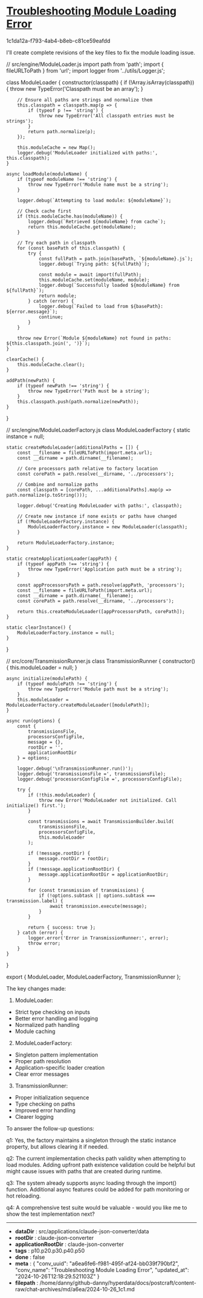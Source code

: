 # [Troubleshooting Module Loading Error](https://claude.ai/chat/a6ea6fe6-f981-495f-af24-bb039f790bf2)

1c1da12a-f793-4ab4-b8eb-c81ce59eafdd

 I'll create complete revisions of the key files to fix the module loading issue.



<antArtifact identifier="module-loader-system" type="application/vnd.ant.code" language="javascript" title="Complete Module Loading System">
// src/engine/ModuleLoader.js
import path from 'path';
import { fileURLToPath } from 'url';
import logger from '../utils/Logger.js';

class ModuleLoader {
    constructor(classpath) {
        if (!Array.isArray(classpath)) {
            throw new TypeError('Classpath must be an array');
        }
        
        // Ensure all paths are strings and normalize them
        this.classpath = classpath.map(p => {
            if (typeof p !== 'string') {
                throw new TypeError('All classpath entries must be strings');
            }
            return path.normalize(p);
        });
        
        this.moduleCache = new Map();
        logger.debug('ModuleLoader initialized with paths:', this.classpath);
    }

    async loadModule(moduleName) {
        if (typeof moduleName !== 'string') {
            throw new TypeError('Module name must be a string');
        }

        logger.debug(`Attempting to load module: ${moduleName}`);

        // Check cache first
        if (this.moduleCache.has(moduleName)) {
            logger.debug(`Retrieved ${moduleName} from cache`);
            return this.moduleCache.get(moduleName);
        }

        // Try each path in classpath
        for (const basePath of this.classpath) {
            try {
                const fullPath = path.join(basePath, `${moduleName}.js`);
                logger.debug(`Trying path: ${fullPath}`);
                
                const module = await import(fullPath);
                this.moduleCache.set(moduleName, module);
                logger.debug(`Successfully loaded ${moduleName} from ${fullPath}`);
                return module;
            } catch (error) {
                logger.debug(`Failed to load from ${basePath}: ${error.message}`);
                continue;
            }
        }

        throw new Error(`Module ${moduleName} not found in paths: ${this.classpath.join(', ')}`);
    }

    clearCache() {
        this.moduleCache.clear();
    }

    addPath(newPath) {
        if (typeof newPath !== 'string') {
            throw new TypeError('Path must be a string');
        }
        this.classpath.push(path.normalize(newPath));
    }
}

// src/engine/ModuleLoaderFactory.js
class ModuleLoaderFactory {
    static instance = null;

    static createModuleLoader(additionalPaths = []) {
        const __filename = fileURLToPath(import.meta.url);
        const __dirname = path.dirname(__filename);
        
        // Core processors path relative to factory location
        const corePath = path.resolve(__dirname, '../processors');
        
        // Combine and normalize paths
        const classpath = [corePath, ...additionalPaths].map(p => path.normalize(p.toString()));
        
        logger.debug('Creating ModuleLoader with paths:', classpath);
        
        // Create new instance if none exists or paths have changed
        if (!ModuleLoaderFactory.instance) {
            ModuleLoaderFactory.instance = new ModuleLoader(classpath);
        }
        
        return ModuleLoaderFactory.instance;
    }

    static createApplicationLoader(appPath) {
        if (typeof appPath !== 'string') {
            throw new TypeError('Application path must be a string');
        }

        const appProcessorsPath = path.resolve(appPath, 'processors');
        const __filename = fileURLToPath(import.meta.url);
        const __dirname = path.dirname(__filename);
        const corePath = path.resolve(__dirname, '../processors');
        
        return this.createModuleLoader([appProcessorsPath, corePath]);
    }

    static clearInstance() {
        ModuleLoaderFactory.instance = null;
    }
}

// src/core/TransmissionRunner.js
class TransmissionRunner {
    constructor() {
        this.moduleLoader = null;
    }

    async initialize(modulePath) {
        if (typeof modulePath !== 'string') {
            throw new TypeError('Module path must be a string');
        }
        this.moduleLoader = ModuleLoaderFactory.createModuleLoader([modulePath]);
    }

    async run(options) {
        const {
            transmissionsFile,
            processorsConfigFile,
            message = {},
            rootDir = '',
            applicationRootDir
        } = options;

        logger.debug('\nTransmissionRunner.run()');
        logger.debug('transmissionsFile =', transmissionsFile);
        logger.debug('processorsConfigFile =', processorsConfigFile);

        try {
            if (!this.moduleLoader) {
                throw new Error('ModuleLoader not initialized. Call initialize() first.');
            }

            const transmissions = await TransmissionBuilder.build(
                transmissionsFile, 
                processorsConfigFile,
                this.moduleLoader
            );

            if (!message.rootDir) {
                message.rootDir = rootDir;
            }
            if (!message.applicationRootDir) {
                message.applicationRootDir = applicationRootDir;
            }

            for (const transmission of transmissions) {
                if (!options.subtask || options.subtask === transmission.label) {
                    await transmission.execute(message);
                }
            }

            return { success: true };
        } catch (error) {
            logger.error('Error in TransmissionRunner:', error);
            throw error;
        }
    }
}

export { ModuleLoader, ModuleLoaderFactory, TransmissionRunner };
</antArtifact>

The key changes made:

1. ModuleLoader:
- Strict type checking on inputs
- Better error handling and logging
- Normalized path handling
- Module caching

2. ModuleLoaderFactory: 
- Singleton pattern implementation
- Proper path resolution
- Application-specific loader creation
- Clear error messages

3. TransmissionRunner:
- Proper initialization sequence
- Type checking on paths
- Improved error handling
- Clearer logging

To answer the follow-up questions:

q1: Yes, the factory maintains a singleton through the static instance property, but allows clearing it if needed.

q2: The current implementation checks path validity when attempting to load modules. Adding upfront path existence validation could be helpful but might cause issues with paths that are created during runtime.

q3: The system already supports async loading through the import() function. Additional async features could be added for path monitoring or hot reloading.

q4: A comprehensive test suite would be valuable - would you like me to show the test implementation next?

---

* **dataDir** : src/applications/claude-json-converter/data
* **rootDir** : claude-json-converter
* **applicationRootDir** : claude-json-converter
* **tags** : p10.p20.p30.p40.p50
* **done** : false
* **meta** : {
  "conv_uuid": "a6ea6fe6-f981-495f-af24-bb039f790bf2",
  "conv_name": "Troubleshooting Module Loading Error",
  "updated_at": "2024-10-26T12:18:29.521103Z"
}
* **filepath** : /home/danny/github-danny/hyperdata/docs/postcraft/content-raw/chat-archives/md/a6ea/2024-10-26_1c1.md